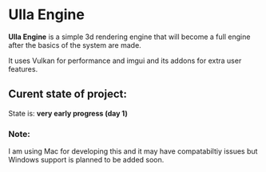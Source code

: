 # Ulla Engine

**Ulla Engine** is a simple 3d rendering engine that will become a full engine after the basics of the system are made.

It uses Vulkan for performance and imgui and its addons for extra user features.

## Curent state of project:

State is: **very early progress (day 1)**

### Note:

I am using Mac for developing this and it may have compatabiltiy issues but Windows support is planned to be added soon.